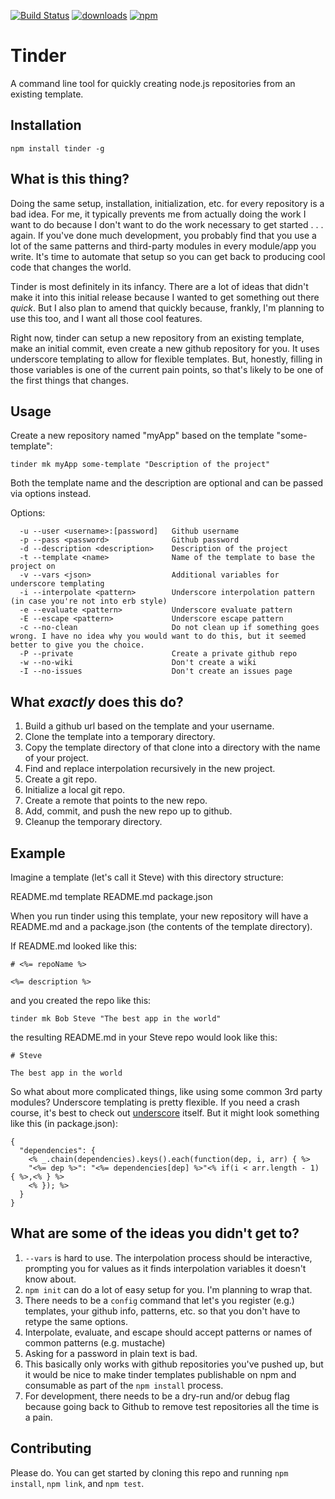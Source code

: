 [![Build Status](https://travis-ci.org/tandrewnichols/tinder.png)](https://travis-ci.org/tandrewnichols/tinder) [![downloads](http://img.shields.io/npm/dm/tinder.svg)](https://npmjs.org/package/tinder) [![npm](http://img.shields.io/npm/v/tinder.svg)](https://npmjs.org/package/tinder)

# Tinder

A command line tool for quickly creating node.js repositories from an existing template.

## Installation

`npm install tinder -g`

## What is this thing?

Doing the same setup, installation, initialization, etc. for every repository is a bad idea. For me, it typically prevents me from actually doing the work I want to do because I don't want to do the work necessary to get started . . . again. If you've done much development, you probably find that you use a lot of the same patterns and third-party modules in every module/app you write. It's time to automate that setup so you can get back to producing cool code that changes the world.

Tinder is most definitely in its infancy. There are a lot of ideas that didn't make it into this initial release because I wanted to get something out there _quick_. But I also plan to amend that quickly because, frankly, I'm planning to use this too, and I want all those cool features.

Right now, tinder can setup a new repository from an existing template, make an initial commit, even create a new github repository for you. It uses underscore templating to allow for flexible templates. But, honestly, filling in those variables is one of the current pain points, so that's likely to be one of the first things that changes.

## Usage

Create a new repository named "myApp" based on the template "some-template":

`tinder mk myApp some-template "Description of the project"`

Both the template name and the description are optional and can be passed via options instead.

Options:

```
  -u --user <username>:[password]   Github username
  -p --pass <password>              Github password
  -d --description <description>    Description of the project
  -t --template <name>              Name of the template to base the project on
  -v --vars <json>                  Additional variables for underscore templating
  -i --interpolate <pattern>        Underscore interpolation pattern (in case you're not into erb style)
  -e --evaluate <pattern>           Underscore evaluate pattern
  -E --escape <pattern>             Underscore escape pattern
  -c --no-clean                     Do not clean up if something goes wrong. I have no idea why you would want to do this, but it seemed better to give you the choice.
  -P --private                      Create a private github repo
  -w --no-wiki                      Don't create a wiki
  -I --no-issues                    Don't create an issues page
```

## What _exactly_ does this do?

1. Build a github url based on the template and your username.
2. Clone the template into a temporary directory.
3. Copy the template directory of that clone into a directory with the name of your project.
4. Find and replace interpolation recursively in the new project.
5. Create a git repo.
6. Initialize a local git repo.
7. Create a remote that points to the new repo.
8. Add, commit, and push the new repo up to github.
9. Cleanup the temporary directory.

## Example

Imagine a template (let's call it Steve) with this directory structure:

README.md
template
  README.md
  package.json

When you run tinder using this template, your new repository will have a README.md and a package.json (the contents of the template directory).

If README.md looked like this:

```
# <%= repoName %>

<%= description %>
```

and you created the repo like this:

`tinder mk Bob Steve "The best app in the world"`

the resulting README.md in your Steve repo would look like this:

```
# Steve

The best app in the world
```

So what about more complicated things, like using some common 3rd party modules? Underscore templating is pretty flexible. If you need a crash course, it's best to check out [underscore](http://underscorejs.org/#template) itself. But it might look something like this (in package.json):

```
{
  "dependencies": {
    <% _.chain(dependencies).keys().each(function(dep, i, arr) { %>
    "<%= dep %>": "<%= dependencies[dep] %>"<% if(i < arr.length - 1) { %>,<% } %>
    <% }); %>
  }
}
```

## What are some of the ideas you didn't get to?

1. `--vars` is hard to use. The interpolation process should be interactive, prompting you for values as it finds interpolation variables it doesn't know about.
2. `npm init` can do a lot of easy setup for you. I'm planning to wrap that.
3. There needs to be a `config` command that let's you register (e.g.) templates, your github info, patterns, etc. so that you don't have to retype the same options.
4. Interpolate, evaluate, and escape should accept patterns or names of common patterns (e.g. mustache)
5. Asking for a password in plain text is bad.
6. This basically only works with github repositories you've pushed up, but it would be nice to make tinder templates publishable on npm and consumable as part of the `npm install` process.
7. For development, there needs to be a dry-run and/or debug flag because going back to Github to remove test repositories all the time is a pain.

## Contributing

Please do. You can get started by cloning this repo and running `npm install`, `npm link`, and `npm test`.
